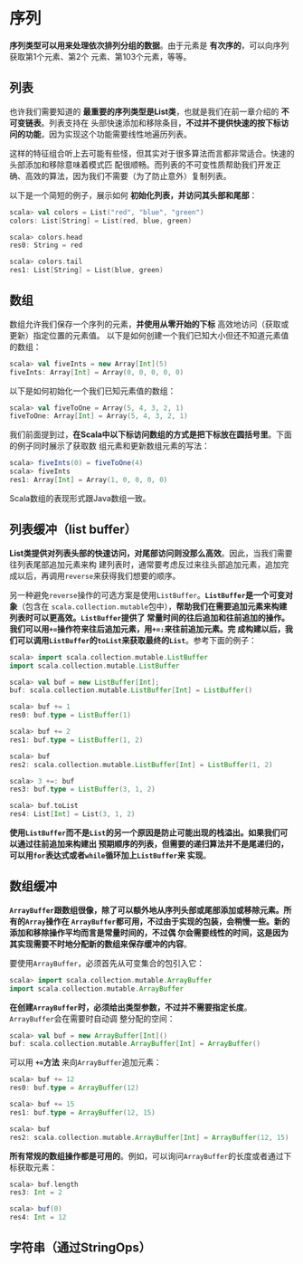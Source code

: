 序列
===================================================================================
**序列类型可以用来处理依次排列分组的数据**。由于元素是 **有次序的**，可以向序列获取第1个元素、第2个
元素、第103个元素，等等。

## 列表
也许我们需要知道的 **最重要的序列类型是List类**，也就是我们在前一章介绍的 **不可变链表**。列表支持在
头部快速添加和移除条目，**不过并不提供快速的按下标访问的功能**，因为实现这个功能需要线性地遍历列表。

这样的特征组合听上去可能有些怪，但其实对于很多算法而言都非常适合。快速的头部添加和移除意味着模式匹
配很顺畅。而列表的不可变性质帮助我们开发正确、高效的算法，因为我们不需要（为了防止意外）复制列表。

以下是一个简短的例子，展示如何 **初始化列表，并访问其头部和尾部**：
```scala
scala> val colors = List("red", "blue", "green")
colors: List[String] = List(red, blue, green)

scala> colors.head 
res0: String = red

scala> colors.tail 
res1: List[String] = List(blue, green)
```

## 数组
数组允许我们保存一个序列的元素，**并使用从零开始的下标** 高效地访问（获取或更新）指定位置的元素值。
以下是如何创建一个我们已知大小但还不知道元素值的数组：
```scala
scala> val fiveInts = new Array[Int](5)
fiveInts: Array[Int] = Array(0, 0, 0, 0, 0)
```
以下是如何初始化一个我们已知元素值的数组：
```scala
scala> val fiveToOne = Array(5, 4, 3, 2, 1)
fiveToOne: Array[Int] = Array(5, 4, 3, 2, 1)
```
我们前面提到过，**在Scala中以下标访问数组的方式是把下标放在圆括号里**。下面的例子同时展示了获取数
组元素和更新数组元素的写法：
```scala
scala> fiveInts(0) = fiveToOne(4)
scala> fiveInts
res1: Array[Int] = Array(1, 0, 0, 0, 0)
```
Scala数组的表现形式跟Java数组一致。

## 列表缓冲（list buffer）
**List类提供对列表头部的快速访问，对尾部访问则没那么高效**。因此，当我们需要往列表尾部追加元素来构
建列表时，通常要考虑反过来往头部追加元素，追加完成以后，再调用`reverse`来获得我们想要的顺序。

另一种避免`reverse`操作的可选方案是使用`ListBuffer`。**`ListBuffer`是一个可变对象**（包含在
`scala.collection.mutable`包中），**帮助我们在需要追加元素来构建列表时可以更高效。`ListBuffer`提供了
常量时间的往后追加和往前追加的操作。我们可以用`+=`操作符来往后追加元素，用`+=:`来往前追加元素。完
成构建以后，我们可以调用`ListBuffer`的`toList`来获取最终的`List`**。参考下面的例子：
```scala
scala> import scala.collection.mutable.ListBuffer
import scala.collection.mutable.ListBuffer

scala> val buf = new ListBuffer[Int];
buf: scala.collection.mutable.ListBuffer[Int] = ListBuffer()

scala> buf += 1
res0: buf.type = ListBuffer(1)

scala> buf += 2
res1: buf.type = ListBuffer(1, 2)

scala> buf 
res2: scala.collection.mutable.ListBuffer[Int] = ListBuffer(1, 2)

scala> 3 +=: buf
res3: buf.type = ListBuffer(3, 1, 2)

scala> buf.toList
res4: List[Int] = List(3, 1, 2)
```
**使用`ListBuffer`而不是`List`的另一个原因是防止可能出现的栈溢出。如果我们可以通过往前追加来构建出
预期顺序的列表，但需要的递归算法并不是尾递归的，可以用`for`表达式或者`while`循环加上`ListBuffer`来
实现**。

## 数组缓冲
**`ArrayBuffer`跟数组很像，除了可以额外地从序列头部或尾部添加或移除元素。所有的`Array`操作在
`ArrayBuffer`都可用，不过由于实现的包装，会稍慢一些。新的添加和移除操作平均而言是常量时间的，不过偶
尔会需要线性的时间，这是因为其实现需要不时地分配新的数组来保存缓冲的内容**。

要使用`ArrayBuffer`，必须首先从可变集合的包引入它：
```scala
scala> import scala.collection.mutable.ArrayBuffer 
import scala.collection.mutable.ArrayBuffer
```
**在创建`ArrayBuffer`时，必须给出类型参数，不过并不需要指定长度**。`ArrayBuffer`会在需要时自动调
整分配的空间：
```scala
scala> val buf = new ArrayBuffer[Int]()
buf: scala.collection.mutable.ArrayBuffer[Int] = ArrayBuffer()
```
可以用 **`+=`方法** 来向`ArrayBuffer`追加元素：
```scala
scala> buf += 12
res0: buf.type = ArrayBuffer(12)

scala> buf += 15
res1: buf.type = ArrayBuffer(12, 15)

scala> buf 
res2: scala.collection.mutable.ArrayBuffer[Int] = ArrayBuffer(12, 15)
```
**所有常规的数组操作都是可用的**。例如，可以询问`ArrayBuffer`的长度或者通过下标获取元素：
```scala
scala> buf.length
res3: Int = 2

scala> buf(0) 
res4: Int = 12
```

## 字符串（通过StringOps）













